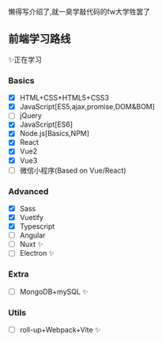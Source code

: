 懒得写介绍了,就一臭学敲代码的fw大学牲罢了
## 前端学习路线
✨正在学习
### Basics
- [x] HTML+CSS+HTML5+CSS3
- [x] JavaScript[ES5,ajax,promise,DOM&BOM]
- [ ] jQuery
- [x] JavaScript[ES6]
- [x] Node.js[Basics,NPM]
- [x] React 
- [x] Vue2
- [x] Vue3 
- [ ] 微信小程序(Based on Vue/React)
### Advanced
- [x] Sass 
- [x] Vuetify 
- [x] Typescript 
- [ ] Angular
- [ ] Nuxt ✨
- [ ] Electron ✨
### Extra
- [ ] MongoDB+mySQL ✨
### Utils
- [ ] roll-up+Webpack+Vite ✨

